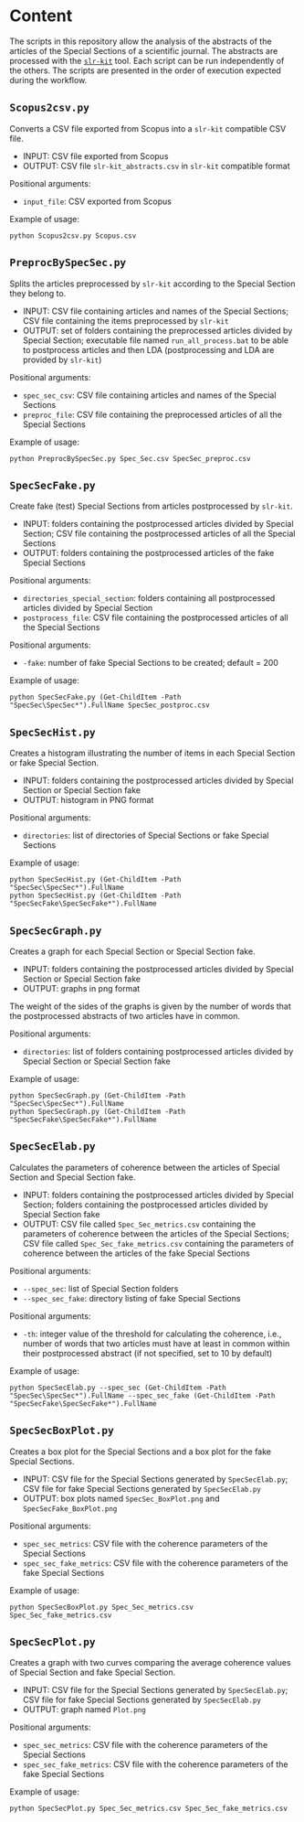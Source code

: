 # Content

The scripts in this repository allow the analysis of the abstracts of the articles of the Special Sections of a scientific journal.
The abstracts are processed with the [`slr-kit`](https://github.com/robolab-pavia/slr-kit) tool.
Each script can be run independently of the others.
The scripts are presented in the order of execution expected during the workflow.

## `Scopus2csv.py`

Converts a CSV file exported from Scopus into a `slr-kit` compatible CSV file.

* INPUT: CSV file exported from Scopus
* OUTPUT: CSV file `slr-kit_abstracts.csv` in `slr-kit` compatible format

Positional arguments:

* `input_file`: CSV exported from Scopus

Example of usage:

```
python Scopus2csv.py Scopus.csv
```

## `PreprocBySpecSec.py`

Splits the articles preprocessed by `slr-kit` according to the Special Section they belong to.

- INPUT: CSV file containing articles and names of the Special Sections; CSV file containing the items preprocessed by `slr-kit`
- OUTPUT: set of folders containing the preprocessed articles divided by Special Section; executable file named `run_all_process.bat` to be able to postprocess articles and then LDA (postprocessing and LDA are provided by `slr-kit`)

Positional arguments:

* `spec_sec_csv`: CSV file containing articles and names of the Special Sections
* `preproc_file`: CSV file containing the preprocessed articles of all the Special Sections

Example of usage:

```
python PreprocBySpecSec.py Spec_Sec.csv SpecSec_preproc.csv
```

## `SpecSecFake.py`

Create fake (test) Special Sections from articles postprocessed by `slr-kit`.

* INPUT: folders containing the postprocessed articles divided by Special Section; CSV file containing the postprocessed articles of all the Special Sections
* OUTPUT: folders containing the postprocessed articles of the fake Special Sections

Positional arguments:

* `directories_special_section`: folders containing all postprocessed articles divided by Special Section
* `postprocess_file`: CSV file containing the postprocessed articles of all the Special Sections

Positional arguments:

* `-fake`: number of fake Special Sections to be created; default = 200

Example of usage:

```
python SpecSecFake.py (Get-ChildItem -Path "SpecSec\SpecSec*").FullName SpecSec_postproc.csv
```

## `SpecSecHist.py`

Creates a histogram illustrating the number of items in each Special Section or fake Special Section.

- INPUT: folders containing the postprocessed articles divided by Special Section or Special Section fake
- OUTPUT: histogram in PNG format

Positional arguments:

* `directories`: list of directories of Special Sections or fake Special Sections

Example of usage:

```
python SpecSecHist.py (Get-ChildItem -Path "SpecSec\SpecSec*").FullName
python SpecSecHist.py (Get-ChildItem -Path "SpecSecFake\SpecSecFake*").FullName
```

## `SpecSecGraph.py`

Creates a graph for each Special Section or Special Section fake.

- INPUT: folders containing the postprocessed articles divided by Special Section or Special Section fake
- OUTPUT: graphs in png format

The weight of the sides of the graphs is given by the number of words that the postprocessed abstracts of two articles have in common.

Positional arguments:

* `directories`: list of folders containing postprocessed articles divided by Special Section or Special Section fake

Example of usage:

```
python SpecSecGraph.py (Get-ChildItem -Path "SpecSec\SpecSec*").FullName
python SpecSecGraph.py (Get-ChildItem -Path "SpecSecFake\SpecSecFake*").FullName
```

## `SpecSecElab.py`

Calculates the parameters of coherence between the articles of Special Section and Special Section fake.

* INPUT: folders containing the postprocessed articles divided by Special Section; folders containing the postprocessed articles divided by Special Section fake
* OUTPUT: CSV file called `Spec_Sec_metrics.csv` containing the parameters of coherence between the articles of the Special Sections; CSV file called `Spec_Sec_fake_metrics.csv` containing the parameters of coherence between the articles of the fake Special Sections

Positional arguments:

* `--spec_sec`: list of Special Section folders
* `--spec_sec_fake`: directory listing of fake Special Sections

Positional arguments:

* `-th`: integer value of the threshold for calculating the coherence, i.e., number of words that two articles must have at least in common within their postprocessed abstract (if not specified, set to 10 by default)

Example of usage:

```
python SpecSecElab.py --spec_sec (Get-ChildItem -Path "SpecSec\SpecSec*").FullName --spec_sec_fake (Get-ChildItem -Path "SpecSecFake\SpecSecFake*").FullName
```

## `SpecSecBoxPlot.py`

Creates a box plot for the Special Sections and a box plot for the fake Special Sections.

- INPUT: CSV file for the Special Sections generated by `SpecSecElab.py`; CSV file for fake Special Sections generated by `SpecSecElab.py`
- OUTPUT: box plots named `SpecSec_BoxPlot.png` and `SpecSecFake_BoxPlot.png`

Positional arguments:

* `spec_sec_metrics`: CSV file with the coherence parameters of the Special Sections
* `spec_sec_fake_metrics`: CSV file with the coherence parameters of the fake Special Sections

Example of usage:

```
python SpecSecBoxPlot.py Spec_Sec_metrics.csv Spec_Sec_fake_metrics.csv
```

## `SpecSecPlot.py`

Creates a graph with two curves comparing the average coherence values of Special Section and fake Special Section.

* INPUT: CSV file for the Special Sections generated by `SpecSecElab.py`; CSV file for fake Special Sections generated by `SpecSecElab.py`
* OUTPUT: graph named `Plot.png`

Positional arguments:

* `spec_sec_metrics`: CSV file with the coherence parameters of the Special Sections
* `spec_sec_fake_metrics`: CSV file with the coherence parameters of the fake Special Sections

Example of usage:

```
python SpecSecPlot.py Spec_Sec_metrics.csv Spec_Sec_fake_metrics.csv
```
